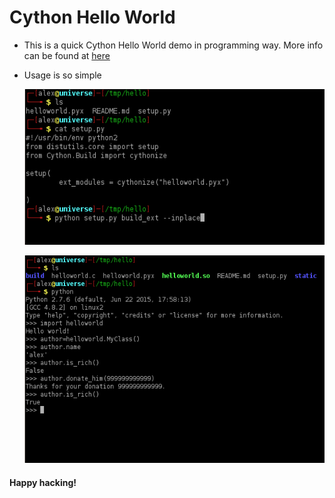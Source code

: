 Cython Hello World
==================
* This is a quick Cython Hello World demo in programming way. More info can be found at [here](http://docs.cython.org/src/tutorial/cython_tutorial.html)
* Usage is so simple

    ![Compiling](static/snapshot146.png)
    
    
    ![Real usage](static/snapshot148.png)


#### Happy hacking!
